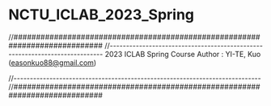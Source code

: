 # NCTU_ICLAB_2023_Spring
//############################################################################
//----------------------------------------------------------------------------
     2023 ICLAB Spring Course
     Author   : YI-TE, Kuo (easonkuo88@gmail.com)
     
//----------------------------------------------------------------------------
//############################################################################
